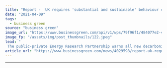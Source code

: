 ```yaml
---
title: "Report -  UK requires 'substantial and sustainable' behaviour change to hit net zero"
date: "2021-04-09"
tags: 
  - business green
source: "business green"
image_url: "https://www.businessgreen.com/api/v1/wps/79f96f1/484077e2-4f5d-4a7a-88c5-47da9d38bece/6/energy-meter-185x114.jpeg"
image_fp: "/assets/img/post_thumbnails/122.jpeg"
lead: "
 The public-private Energy Research Partnership warns all new decarbonisation incentives must include 'behaviour change enabling plans' for both corporates and the public ..."
article_url: "https://www.businessgreen.com/news/4029598/report-uk-requires-substantial-sustainable-behaviour-change-hit-net-zero"
---
```


---
